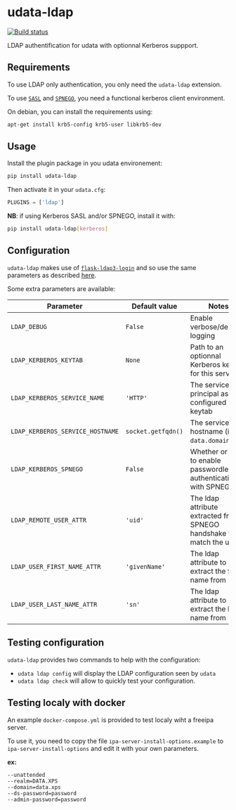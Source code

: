 # udata-ldap

[![Build status][circleci-badge]][circleci-url]

LDAP authentification for udata with optionnal Kerberos suppport.

## Requirements

To use LDAP only authentication, you only need the `udata-ldap` extension.

To use [`SASL`](https://en.wikipedia.org/wiki/Simple_Authentication_and_Security_Layer) and [`SPNEGO`](https://en.wikipedia.org/wiki/SPNEGO), you need a functional kerberos client environment.

On debian, you can install the requirements using:

```bash
apt-get install krb5-config krb5-user libkrb5-dev
```

## Usage

Install the plugin package in you udata environement:

```bash
pip install udata-ldap
```

Then activate it in your `udata.cfg`:

```python
PLUGINS = ['ldap']
```

**NB**: if using Kerberos SASL and/or SPNEGO, install it with:

```bash
pip install udata-ldap[kerberos]
```

## Configuration

`udata-ldap` makes use of [`flask-ldap3-login`](https://flask-ldap3-login.readthedocs.io/en/latest/index.html) and so use the same parameters as described [here](https://flask-ldap3-login.readthedocs.io/en/latest/configuration.html).

Some extra parameters are available:

| Parameter | Default value | Notes |
|-----------|---------------|-------|
| `LDAP_DEBUG` | `False` | Enable verbose/debug logging |
| `LDAP_KERBEROS_KEYTAB` | `None` | Path to an optionnal Kerberos keytab for this service |
| `LDAP_KERBEROS_SERVICE_NAME` | `'HTTP'` | The service principal as configured in the keytab |
| `LDAP_KERBEROS_SERVICE_HOSTNAME` | `socket.getfqdn()` | The service hostname (ie. `data.domain.com`) |
| `LDAP_KERBEROS_SPNEGO` | `False` | Whether or not to enable passwordless authentication with SPNEGO |
| `LDAP_REMOTE_USER_ATTR` | `'uid'` | The ldap attribute extracted from SPNEGO handshake to match the user |
| `LDAP_USER_FIRST_NAME_ATTR` | `'givenName'` | The ldap attribute to extract the first name from |
| `LDAP_USER_LAST_NAME_ATTR` | `'sn'` | The ldap attribute to extract the last name from |

## Testing configuration

`udata-ldap` provides two commands to help with the configuration:

- `udata ldap config` will display the LDAP configuration seen by `udata`
- `udata ldap check` will allow to quickly test your configuration.

## Testing localy with docker

An example `docker-compose.yml` is provided to test localy wiht a freeipa server.

To use it, you need to copy the file `ipa-server-install-options.example` to `ipa-server-install-options` and edit it with your own parameters.

**ex:**

```
--unattended
--realm=DATA.XPS
--domain=data.xps
--ds-password=password
--admin-password=password
```


[circleci-url]: https://circleci.com/gh/opendatateam/workflows/udata-ldap
[circleci-badge]: https://circleci.com/gh/opendatateam/udata-ldap.svg?style=shield
